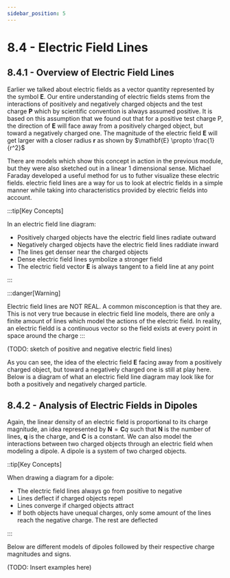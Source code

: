 ```yaml
---
sidebar_position: 5
---
```


# 8.4 - Electric Field Lines

## 8.4.1 - Overview of Electric Field Lines

Earlier we talked about electric fields as a vector quantity represented by the symbol $\mathbf{E}$. Our entire understanding of electric fields stems from the interactions of positively and negatively charged objects and the test charge $\mathbf{P}$ which by scientific convention is always assumed positive. It is based on this assumption that we found out that for a positive test charge P, the direction of $\mathbf{E}$ will face away from a positively charged object, but toward a negatively charged one. The magnitude of the electric field $\mathbf{E}$ will get larger with a closer radius $\mathbf{r}$ as shown by $\mathbf{E} \propto \frac{1}{r^2}$

There are models which show this concept in action in the previous module, but they were also sketched out in a linear 1 dimensional sense. Michael Faraday developed a useful method for us to futher visualize these electric fields. electric field lines are a way for us to look at electric fields in a simple manner while taking into characteristics provided by electric fields into account.

:::tip[Key Concepts]

In an electric field line diagram:
- Positively charged objects have the electric field lines radiate outward
- Negatively charged objects have the electric field lines raddiate inward
- The lines get denser near the charged objects
- Dense electric field lines symbolize a stronger field
- The electric field vector $\mathbf{E}$ is always tangent to a field line at any point

:::

:::danger[Warning]

Electric field lines are NOT REAL. A common misconception is that they are. This is not very true because in electric field line models, there are only a finite amount of lines which model the actions of the electric field. In reality, an electric fieldd is a continuous vector so the field exists at every point in space around the charge
:::

(TODO: sketch of positive and negative electric field lines)

As you can see, the idea of the electric field $\mathbf{E}$ facing away from a positively charged object, but toward a negatively charged one is still at play here. Below is a diagram of what an electric field line diagram may look like for both a positively and negatively charged particle.

## 8.4.2 - Analysis of Electric Fields in Dipoles

Again, the linear density of an electric field is proportional to its charge magnitude, an idea represented by $\mathbf{N} = \mathbf{C} q$ such that $\mathbf{N}$ is the number of lines, $\mathbf{q}$ is the charge, and $\mathbf{C}$ is a constant. We can also model the interactions between two charged objects through an electric field when modeling a dipole. A dipole is a system of two charged objects.

::tip[Key Concepts]

When drawing a diagram for a dipole:
- The electric field lines always go from positive to negative
- Lines deflect if charged objects repel
- Lines converge if charged objects attract
- If both objects have unequal charges, only some amount of the lines reach the negative charge. The rest are deflected

:::

Below are different models of dipoles followed by their respective charge magnitudes and signs.

(TODO: Insert examples here)